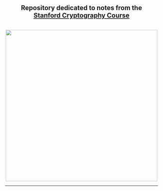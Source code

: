<h2 align="center">Repository dedicated to notes from the<a href="https://www.coursera.org/learn/crypto" target ="_blank" ><br> Stanford Cryptography Course </a><br>
</h2>
  <br>
<div align="center">
  <img src="https://identity.stanford.edu/wp-content/uploads/sites/3/2020/07/stanford-university-stacked.png" width="500">
</div>

----------------------------
